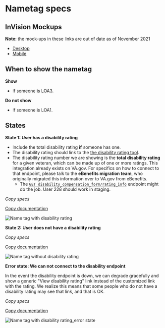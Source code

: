 # Nametag specs

## InVision Mockups

**Note**: the mock-ups in these links are out of date as of November 2021

- [Desktop](https://vsateams.invisionapp.com/share/SH10HT8JCKYM#/screens)
- [Mobile](https://vsateams.invisionapp.com/share/GC10HT8RSMQN#/screens)

## When to show the nametag

**Show**

- If someone is LOA3.

**Do not show**

- If someone is LOA1.

## States
  
**State 1: User has a disability rating**  

- Include the total disability rating **if** someone has one.
- The disability rating should link to the [the disability rating tool](https://www.va.gov/disability/view-disability-rating/rating).
- The disability rating number we are showing is the **total disability rating** for a given veteran, which can be made up of one or more ratings. This integration already exists on VA.gov. For specifics on how to connect to that endpoint, please talk to the **eBenefits migration team**, who originally migrated this information over to VA.gov from eBenefits.
    - The [`GET disability_compensation_form/rating_info`](https://department-of-veterans-affairs.github.io/va-digital-services-platform-docs/api-reference/#/form_526/getRatingInfo) endpoint might do the job. User 228 should work in staging.

*Copy specs*

[Copy documentation](https://github.com/department-of-veterans-affairs/va.gov-team/blob/master/products/identity-personalization/my-va/2.0-redesign/frontend/documentation/my-va-copy.md)

![Name tag with disability rating](https://github.com/department-of-veterans-affairs/va.gov-team/blob/master/products/identity-personalization/my-va/2.0-redesign/frontend/images/name-tag-disability-rating.png)

**State 2: User does not have a disability rating**

*Copy specs*

[Copy documentation](https://github.com/department-of-veterans-affairs/va.gov-team/blob/master/products/identity-personalization/my-va/2.0-redesign/frontend/documentation/my-va-copy.md)

![Name tag without disability rating](https://github.com/department-of-veterans-affairs/va.gov-team/blob/master/products/identity-personalization/my-va/2.0-redesign/frontend/images/name-tag-no-disability-rating.png)

**Error state: We can not connect to the disability endpoint**

In the event the disability endpoint is down, we can degrade gracefully and show a generic "View disability rating" link instead of the customized link with the rating. We realize this means that some people who do not have a disability rating may see that link, and that is OK.

*Copy specs*

[Copy documentation](https://github.com/department-of-veterans-affairs/va.gov-team/blob/master/products/identity-personalization/my-va/2.0-redesign/frontend/documentation/my-va-copy.md)

![Name tag with disability rating_error state](https://github.com/department-of-veterans-affairs/va.gov-team/blob/master/products/identity-personalization/my-va/2.0-redesign/frontend/images/name-tag-error-state.png)
